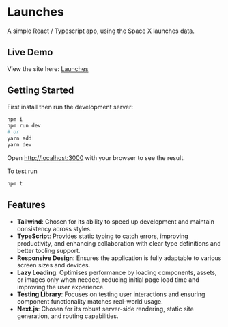# Launches

A simple React / Typescript app, using the Space X launches data.

## Live Demo
View the site here: [Launches](https://spacex-launches-pi.vercel.app/)

## Getting Started

First install then run the development server:

```bash
npm i
npm run dev
# or
yarn add
yarn dev
```

Open [http://localhost:3000](http://localhost:3000) with your browser to see the result.

To test run

```bash
npm t
```

## Features
- **Tailwind**: Chosen for its ability to speed up development and maintain consistency across styles.
- **TypeScript**: Provides static typing to catch errors, improving productivity, and enhancing collaboration with clear type definitions and better tooling support.
- **Responsive Design**: Ensures the application is fully adaptable to various screen sizes and devices.
- **Lazy Loading**: Optimises performance by loading components, assets, or images only when needed, reducing initial page load time and improving the user experience.
- **Testing Library**: Focuses on testing user interactions and ensuring component functionality matches real-world usage.
- **Next.js**: Chosen for its robust server-side rendering, static site generation, and routing capabilities.
